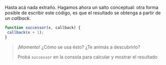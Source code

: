 Hasta acá nada extraño. Hagamos ahora un salto conceptual: otra forma posible de escribir este código, es que el resultado se obtenga a partir de un _callback_.

```javascript
function successor(x, callback) {
 callback(x + 1);
}
```

> ¡Momento! ¿Cómo se usa ésto? ¿Te animás a descubrirlo? 
> 
> Probá `successor` en la consola para calcular y mostrar el resultado